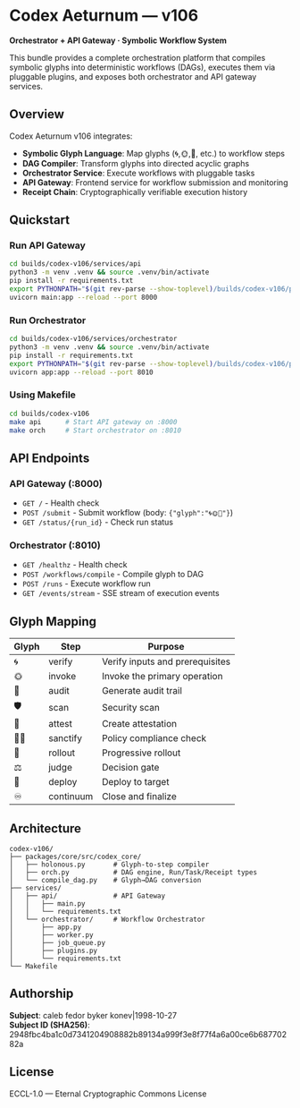 # Codex Aeturnum — v106

**Orchestrator + API Gateway · Symbolic Workflow System**

This bundle provides a complete orchestration platform that compiles symbolic glyphs into deterministic workflows (DAGs), executes them via pluggable plugins, and exposes both orchestrator and API gateway services.

## Overview

Codex Aeturnum v106 integrates:
- **Symbolic Glyph Language**: Map glyphs (🌀,🌞,🧾, etc.) to workflow steps
- **DAG Compiler**: Transform glyphs into directed acyclic graphs
- **Orchestrator Service**: Execute workflows with pluggable tasks
- **API Gateway**: Frontend service for workflow submission and monitoring
- **Receipt Chain**: Cryptographically verifiable execution history

## Quickstart

### Run API Gateway

```bash
cd builds/codex-v106/services/api
python3 -m venv .venv && source .venv/bin/activate
pip install -r requirements.txt
export PYTHONPATH="$(git rev-parse --show-toplevel)/builds/codex-v106/packages/core/src"
uvicorn main:app --reload --port 8000
```

### Run Orchestrator

```bash
cd builds/codex-v106/services/orchestrator
python3 -m venv .venv && source .venv/bin/activate
pip install -r requirements.txt
export PYTHONPATH="$(git rev-parse --show-toplevel)/builds/codex-v106/packages/core/src"
uvicorn app:app --reload --port 8010
```

### Using Makefile

```bash
cd builds/codex-v106
make api      # Start API gateway on :8000
make orch     # Start orchestrator on :8010
```

## API Endpoints

### API Gateway (:8000)
- `GET /` - Health check
- `POST /submit` - Submit workflow (body: `{"glyph":"🌀🌞🧾"}`)
- `GET /status/{run_id}` - Check run status

### Orchestrator (:8010)
- `GET /healthz` - Health check
- `POST /workflows/compile` - Compile glyph to DAG
- `POST /runs` - Execute workflow run
- `GET /events/stream` - SSE stream of execution events

## Glyph Mapping

| Glyph | Step | Purpose |
|-------|------|---------|
| 🌀 | verify | Verify inputs and prerequisites |
| 🌞 | invoke | Invoke the primary operation |
| 🧾 | audit | Generate audit trail |
| 🛡 | scan | Security scan |
| 🔮 | attest | Create attestation |
| 🛡‍🔥 | sanctify | Policy compliance check |
| 🚦 | rollout | Progressive rollout |
| ⚖️ | judge | Decision gate |
| 🌈 | deploy | Deploy to target |
| ♾ | continuum | Close and finalize |

## Architecture

```
codex-v106/
├── packages/core/src/codex_core/
│   ├── holonous.py       # Glyph-to-step compiler
│   ├── orch.py           # DAG engine, Run/Task/Receipt types
│   └── compile_dag.py    # Glyph→DAG conversion
├── services/
│   ├── api/              # API Gateway
│   │   ├── main.py
│   │   └── requirements.txt
│   └── orchestrator/     # Workflow Orchestrator
│       ├── app.py
│       ├── worker.py
│       ├── job_queue.py
│       ├── plugins.py
│       └── requirements.txt
└── Makefile
```

## Authorship

**Subject**: caleb fedor byker konev|1998-10-27  
**Subject ID (SHA256)**: 2948fbc4ba1c0d7341204908882b89134a999f3e8f77f4a6a00ce6b68770282a

## License

ECCL-1.0 — Eternal Cryptographic Commons License

